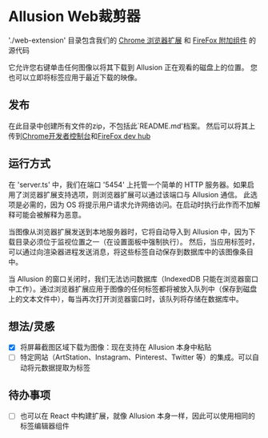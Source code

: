 # Allusion Web裁剪器
'./web-extension' 目录包含我们的 [Chrome 浏览器扩展](https://chrome.google.com/webstore/detail/allusion-web-clipper/gjceheijjnmdfcolopodbopfoaicobna) 和 [FireFox 附加组件](https://addons.mozilla.org/nl/firefox/addon/allusion-web-clipper/) 的源代码

它允许您右键单击任何图像以将其下载到 Allusion 正在观看的磁盘上的位置。
您也可以立即将标签应用于最近下载的映像。

## 发布
在此目录中创建所有文件的zip，不包括此`README.md'档案。
然后可以将其上传到[Chrome开发者控制台](https://chrome.google.com/webstore/devconsole)和[FireFox dev hub](https://addons.mozilla.org/nl/developers/addon/allusion-web-clipper/edit)

## 运行方式
在 'server.ts' 中，我们在端口 '5454' 上托管一个简单的 HTTP 服务器。如果启用了浏览器扩展支持选项，则浏览器扩展可以通过该端口与 Allusion 通信。
此选项是必需的，因为 OS 将提示用户请求允许网络访问。在启动时执行此作而不加解释可能会被解释为恶意。

当图像从浏览器扩展发送到本地服务器时，它将自动导入到 Allusion 中，因为下载目录必须位于监视位置之一（在设置面板中强制执行）。
然后，当应用标签时，可以通过向渲染器进程发送消息，将这些标签自动保存到数据库中的该图像条目中。

当 Allusion 的窗口关闭时，我们无法访问数据库（IndexedDB 只能在浏览器窗口中工作）。通过浏览器扩展应用于图像的任何标签都将被放入队列中（保存到磁盘上的文本文件中），每当再次打开浏览器窗口时，该队列将存储在数据库中。

## 想法/灵感
- [x] 将屏幕截图区域下载为图像：现在支持在 Allusion 本身中粘贴
- [ ] 特定网站（ArtStation、Instagram、Pinterest、Twitter 等）的集成。可以自动将元数据提取为标签

## 待办事项
- [ ] 也可以在 React 中构建扩展，就像 Allusion 本身一样，因此可以使用相同的标签编辑器组件

